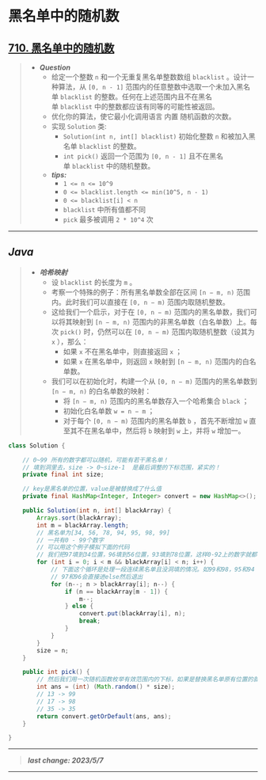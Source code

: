 # 黑名单中的随机数

## [710. 黑名单中的随机数](https://leetcode.cn/problems/random-pick-with-blacklist/)

> - ***Question***
>   - 给定一个整数 `n` 和一个无重复黑名单整数数组 `blacklist` 。设计一种算法，从 `[0, n - 1]` 范围内的任意整数中选取一个未加入黑名单 `blacklist` 的整数。任何在上述范围内且不在黑名单 `blacklist` 中的整数都应该有同等的可能性被返回。
>   - 优化你的算法，使它最小化调用语言 内置 随机函数的次数。
>   - 实现 `Solution` 类:
>     - `Solution(int n, int[] blacklist)` 初始化整数 `n` 和被加入黑名单 `blacklist` 的整数。
>     - `int pick()` 返回一个范围为 `[0, n - 1]` 且不在黑名单 `blacklist` 中的随机整数。
>   - ***tips:***
>     - `1 <= n <= 10^9`
>     - `0 <= blacklist.length <= min(10^5, n - 1)`
>     - `0 <= blacklist[i] < n`
>     - `blacklist` 中所有值都不同
>     - `pick` 最多被调用 `2 * 10^4` 次

---

## *Java*

> - ***哈希映射***
>   - 设 `blacklist` 的长度为 `m` 。
>   - 考察一个特殊的例子：所有黑名单数全部在区间 `[n − m, n)` 范围内。此时我们可以直接在 `[0, n − m)` 范围内取随机整数。
>   - 这给我们一个启示，对于在 `[0, n − m)` 范围内的黑名单数，我们可以将其映射到 `[n − m, n)` 范围内的非黑名单数（白名单数）上。每次 `pick()` 时，仍然可以在 `[0, n − m)` 范围内取随机整数（设其为 `x` ），那么：
>     - 如果 `x` 不在黑名单中，则直接返回 `x` ；
>     - 如果 `x` 在黑名单中，则返回 `x` 映射到 `[n − m, n)` 范围内的白名单数。
>   - 我们可以在初始化时，构建一个从 `[0, n − m)` 范围内的黑名单数到 `[n − m, n)` 的白名单数的映射：
>     - 将 `[n − m, n)` 范围内的黑名单数存入一个哈希集合 `black` ；
>     - 初始化白名单数 `w = n − m` ；
>     - 对于每个 `[0, n − m)` 范围内的黑名单数 `b` ，首先不断增加 `w` 直至其不在黑名单中，然后将 `b` 映射到 `w` 上，并将 `w` 增加一。

```java
class Solution {

    // 0~99 所有的数字都可以随机，可能有若干黑名单！
    // 填到洞里去，size -> 0~size-1  是最后调整的下标范围，紧实的！
    private final int size;

    // key是黑名单的位置，value是被替换成了什么值
    private final HashMap<Integer, Integer> convert = new HashMap<>();

    public Solution(int n, int[] blackArray) {
        Arrays.sort(blackArray);
        int m = blackArray.length;
        // 黑名单为[34, 56, 78, 94, 95, 98, 99]
        // 一共有0 - 99个数字
        // 可以用这个例子模拟下面的代码
        // 我们把97填到34位置，96填到56位置，93填到78位置，这样0-92上的数字就都不是黑名单上的数字了
        for (int i = 0; i < m && blackArray[i] < n; i++) {
            // 下面这个循环是处理一段连续黑名单且没洞填的情况。如99和98，95和94
            // 97和96会直接进else然后退出
            for (n--; n > blackArray[i]; n--) {
                if (n == blackArray[m - 1]) {
                    m--;
                } else {
                    convert.put(blackArray[i], n);
                    break;
                }
            }
        }
        size = n;
    }

    public int pick() {
        // 然后我们用一次随机函数枚举有效范围内的下标，如果是替换黑名单原有位置的就去哈希表中拿，不然就返回下标
        int ans = (int) (Math.random() * size);
        // 13 -> 99
        // 17 -> 98
        // 35 -> 35
        return convert.getOrDefault(ans, ans);
    }

}
```

---

> ***last change: 2023/5/7***

---
